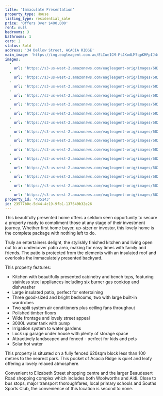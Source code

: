 ```yaml
---
title: 'Immaculate Presentation'
property_type: House
listing_type: residential_sale
price: 'Offers Over $400,000'
rent: null
bedrooms: 3
bathrooms: 1
cars: 1
status: Sold
address: '34 Dellow Street, ACACIA RIDGE'
main_image: 'https://img.eagleagent.com.au/ELIueICM-FtJXodLM7qpKMFpIJ4=/1280x854/smart/https://s3-us-west-2.amazonaws.com/eagleagent-orig/images/6820919/124262614-image-M.jpg'
images:
  -
    url: 'https://s3-us-west-2.amazonaws.com/eagleagent-orig/images/6820933/124262614-image-O.jpg'
  -
    url: 'https://s3-us-west-2.amazonaws.com/eagleagent-orig/images/6820932/124262614-image-N.jpg'
  -
    url: 'https://s3-us-west-2.amazonaws.com/eagleagent-orig/images/6820931/124262614-image-L.jpg'
  -
    url: 'https://s3-us-west-2.amazonaws.com/eagleagent-orig/images/6820930/124262614-image-K.jpg'
  -
    url: 'https://s3-us-west-2.amazonaws.com/eagleagent-orig/images/6820929/124262614-image-J.jpg'
  -
    url: 'https://s3-us-west-2.amazonaws.com/eagleagent-orig/images/6820928/124262614-image-I.jpg'
  -
    url: 'https://s3-us-west-2.amazonaws.com/eagleagent-orig/images/6820927/124262614-image-H.jpg'
  -
    url: 'https://s3-us-west-2.amazonaws.com/eagleagent-orig/images/6820926/124262614-image-G.jpg'
  -
    url: 'https://s3-us-west-2.amazonaws.com/eagleagent-orig/images/6820925/124262614-image-F.jpg'
  -
    url: 'https://s3-us-west-2.amazonaws.com/eagleagent-orig/images/6820924/124262614-image-E.jpg'
  -
    url: 'https://s3-us-west-2.amazonaws.com/eagleagent-orig/images/6820923/124262614-image-D.jpg'
  -
    url: 'https://s3-us-west-2.amazonaws.com/eagleagent-orig/images/6820922/124262614-image-C.jpg'
  -
    url: 'https://s3-us-west-2.amazonaws.com/eagleagent-orig/images/6820921/124262614-image-B.jpg'
  -
    url: 'https://s3-us-west-2.amazonaws.com/eagleagent-orig/images/6820920/124262614-image-A.jpg'
  -
    url: 'https://s3-us-west-2.amazonaws.com/eagleagent-orig/images/6820919/124262614-image-M.jpg'
property_id: '435143'
id: 23577b0c-5d44-4c19-9fb1-137549b32e26
---
```

This beautifully presented home offers a seldom seen opportunity to secure a property ready to compliment those at any stage of their investment journey. Whether first home buyer, up-sizer or investor, this lovely home is the complete package with nothing left to do.

Truly an entertainers delight, the stylishly finished kitchen and living open out to an undercover patio area, making for easy times with family and friends. The patio is protected from the elements with an insulated roof and overlooks the immaculately presented backyard.

This property features:

* Kitchen with beautifully presented cabinetry and bench tops, featuring stainless steel appliances including six burner gas cooktop and dishwasher
* Large insulated patio, perfect for entertaining
* Three good-sized and bright bedrooms, two with large built-in wardrobes
* Two split system air conditioners plus ceiling fans throughout
* Polished timber floors
* Wide frontage and lovely street appeal
* 3000L water tank with pump
* Irrigation system to water gardens
* Lock up garage under house with plenty of storage space
* Attractively landscaped and fenced - perfect for kids and pets
* Solar hot water

This property is situated on a fully fenced 620sqm block less than 100 metres to the nearest park. This pocket of Acacia Ridge is quiet and leafy offering a lovely relaxed atmosphere.

Convenient to Elizabeth Street shopping centre and the larger Beaudesert Road shopping complex which includes both Woolworths and Aldi. Close to bus stops, major transport thoroughfares, local primary schools and Souths Sports Club, the convenience of this location is second to none.